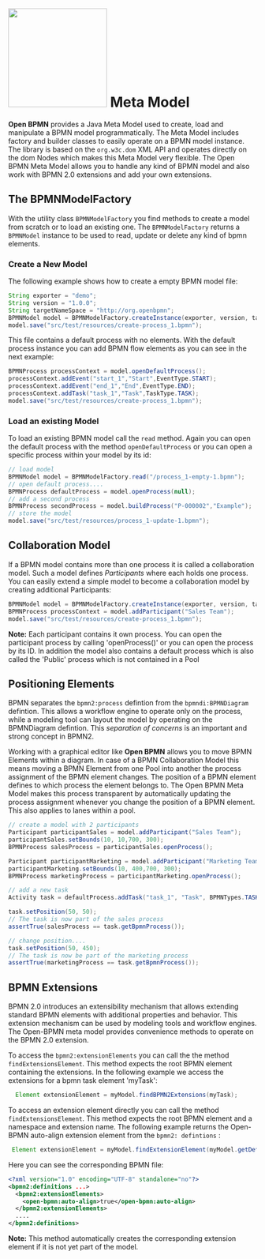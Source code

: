 <h1><img width="200" src="../doc/images/logo-openbpmn-no-margin.png" /> Meta Model</h1>

**Open BPMN** provides a Java Meta Model used to create, load and manipulate a BPMN model programmatically. The Meta Model includes factory and builder classes to easily operate on a BPMN model instance. The library is based on the `org.w3c.dom` XML API and operates directly on the dom Nodes which makes this Meta Model very flexible. The Open BPMN Meta Model allows you to handle any kind of BPMN model and also work with BPMN 2.0 extensions and add your own extensions.

## The BPMNModelFactory

With the utility class `BPMNModelFactory` you find methods to create a model from scratch or to load an existing one. The `BPMNModelFactory` returns a `BPMNModel` instance to be used to read, update or delete any kind of bpmn elements.

### Create a New Model

The following example shows how to create a empty BPMN model file:

```java
String exporter = "demo";
String version = "1.0.0";
String targetNameSpace = "http://org.openbpmn";
BPMNModel model = BPMNModelFactory.createInstance(exporter, version, targetNameSpace);
model.save("src/test/resources/create-process_1.bpmn");
```

This file contains a default process with no elements. With the default process instance you can add BPMN flow elements as you can see in the next example:

```java
BPMNProcess processContext = model.openDefaultProcess();
processContext.addEvent("start_1","Start",EventType.START);
processContext.addEvent("end_1","End",EventType.END);
processContext.addTask("task_1","Task",TaskType.TASK);
model.save("src/test/resources/create-process_1.bpmn");
```

### Load an existing Model

To load an existing BPMN model  call the `read` method. Again you can open the default process with the method `openDefaultProcess` or you can
open a specific process within your model by its id:

```java
// load model
BPMNModel model = BPMNModelFactory.read("/process_1-empty-1.bpmn");
// open default process....
BPMNProcess defaultProcess = model.openProcess(null);
// add a second process
BPMNProcess secondProcess = model.buildProcess("P-000002","Example");
// store the model
model.save("src/test/resources/process_1-update-1.bpmn");
```

## Collaboration Model

If a BPMN model contains more than one process it is called a collaboration model. Such a model defines *Participants* where each holds one process.
You can easily extend a simple model to become a collaboration model by creating additional Participants:

```java
BPMNModel model = BPMNModelFactory.createInstance(exporter, version, targetNameSpace);
BPMNProcess processContext = model.addParticipant("Sales Team");
model.save("src/test/resources/create-process_1.bpmn");
```

**Note:** Each participant contains it own process. You can open the participant process by calling 'openProcess()' or you can open the process by its ID. In addition the model also contains a default process which is also called the 'Public' process which is not contained in a Pool

## Positioning Elements

BPMN separates the `bpmn2:process` defintion from the `bpmndi:BPMNDiagram` defintion. This allows a workflow engine to operate only on the process, while a modeling tool can layout the model by operating on the BPMNDiagram defintion. This *separation of concerns* is an important and strong concept in BPMN2. 

Working with a graphical editor like **Open BPMN** allows you to move BPMN Elements within a diagram. In case of a BPMN Collaboration Model this means moving a BPMN Element from one Pool into another the process assignment of the BPMN element changes. The position of a BPMN element defines to which process the element belongs to. The Open BPMN Meta Model makes this process transparent by automatically updating the process assignment whenever you change the position of a BPMN element. This also applies to lanes within a pool.

```java
// create a model with 2 participants
Participant participantSales = model.addParticipant("Sales Team");
participantSales.setBounds(10, 10,700, 300);
BPMNProcess salesProcess = participantSales.openProcess();

Participant participantMarketing = model.addParticipant("Marketing Team");
participantMarketing.setBounds(10, 400,700, 300);
BPMNProcess marketingProcess = participantMarketing.openProcess();

// add a new task
Activity task = defaultProcess.addTask("task_1", "Task", BPMNTypes.TASK);

task.setPosition(50, 50);
// The task is now part of the sales process
assertTrue(salesProcess == task.getBpmnProcess());

// change position....
task.setPosition(50, 450);
// The task is now be part of the marketing process
assertTrue(marketingProcess == task.getBpmnProcess());

```

## BPMN Extensions

BPMN 2.0 introduces an extensibility mechanism that allows extending standard BPMN elements with additional properties and behavior. This extension mechanism can be used by modeling tools and workflow engines. The Open-BPMN meta model provides convenience methods to operate on the BPMN 2.0 extension.

To access the `bpmn2:extensionElements` you can call the  the method `findExtensionsElement`. This method expects the root BPMN element containing the extensions. In the following example we access the extensions for a bpmn task element 'myTask':


```java
  Element extensionElement = myModel.findBPMN2Extensions(myTask);

```

To access an extension element directly you can call the method `findExtensionsElement`. This method expects the root BPMN element and a namespace and extension name. The following example returns the Open-BPMN auto-align extension element from the `bpmn2: defintions` : 

```java
 Element extensionElement = myModel.findExtensionElement(myModel.getDefinitions(), BPMNModelFactory.OPEN_BPMN_NAMESPACE, "auto-align");

```
Here you can see the corresponding BPMN file: 

```xml
<?xml version="1.0" encoding="UTF-8" standalone="no"?>
<bpmn2:definitions ...>
  <bpmn2:extensionElements>
    <open-bpmn:auto-align>true</open-bpmn:auto-align>
  </bpmn2:extensionElements>
  ....
</bpmn2:definitions>
```

**Note:** This method automatically creates the corresponding extension element if it is not yet part of the model. 



